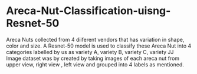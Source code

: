 # Areca-Nut-Classification-uisng-Resnet-50
Areca Nuts collected from 4 diiferent vendors that has variation in shape, color and size. A Resnet-50 model is used to classify these Areca Nut into 4 categories labelled by us as variety A, variety B, variety C, variety JJ  
Image dataset was by created by taking images of each areca nut from upper view, right view , left view and grouped into 4 labels as mentioned.
